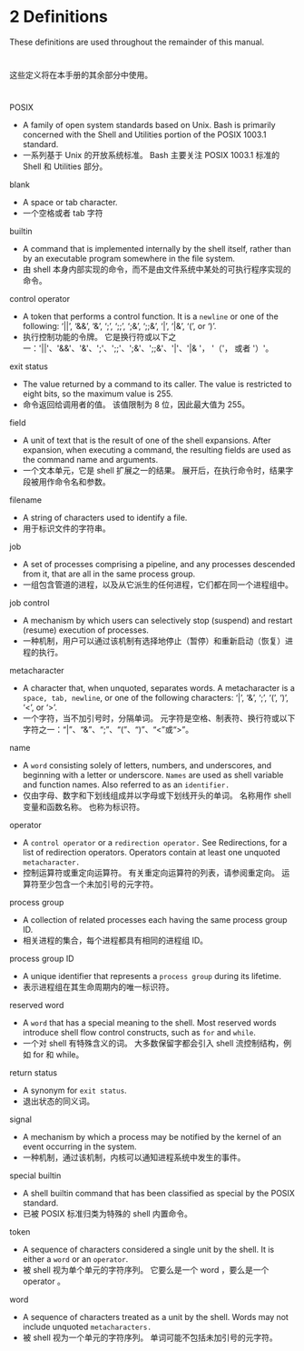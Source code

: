 # 2 Definitions
These definitions are used throughout the remainder of this manual.

#
这些定义将在本手册的其余部分中使用。
#

POSIX
- A family of open system standards based on Unix. Bash is primarily concerned with the Shell and Utilities portion of the POSIX 1003.1 standard.
- 一系列基于 Unix 的开放系统标准。 Bash 主要关注 POSIX 1003.1 标准的 Shell 和 Utilities 部分。

blank
- A space or tab character.
- 一个空格或者 tab 字符

builtin
- A command that is implemented internally by the shell itself, rather than by an executable program somewhere in the file system.
- 由 shell 本身内部实现的命令，而不是由文件系统中某处的可执行程序实现的命令。

control operator
- A token that performs a control function. It is a `newline` or one of the following: ‘||’, ‘&&’, ‘&’, ‘;’, ‘;;’, ‘;&’, ‘;;&’, ‘|’, ‘|&’, ‘(’, or ‘)’.
- 执行控制功能的令牌。 它是换行符或以下之一：'||'、'&&'、'&'、';'、';;'、';&'、';;&'、'|'、'|& '， '（'， 或者 '）'。

exit status
- The value returned by a command to its caller. The value is restricted to eight bits, so the maximum value is 255.
- 命令返回给调用者的值。 该值限制为 8 位，因此最大值为 255。

field
- A unit of text that is the result of one of the shell expansions. After expansion, when executing a command, the resulting fields are used as the command name and arguments.
- 一个文本单元，它是 shell 扩展之一的结果。 展开后，在执行命令时，结果字段被用作命令名和参数。

filename
- A string of characters used to identify a file.
- 用于标识文件的字符串。

job
- A set of processes comprising a pipeline, and any processes descended from it, that are all in the same process group.
- 一组包含管道的进程，以及从它派生的任何进程，它们都在同一个进程组中。

job control
- A mechanism by which users can selectively stop (suspend) and restart (resume) execution of processes.
- 一种机制，用户可以通过该机制有选择地停止（暂停）和重新启动（恢复）进程的执行。

metacharacter
- A character that, when unquoted, separates words. A metacharacter is a `space, tab, newline`, or one of the following characters: ‘|’, ‘&’, ‘;’, ‘(’, ‘)’, ‘<’, or ‘>’.
- 一个字符，当不加引号时，分隔单词。 元字符是空格、制表符、换行符或以下字符之一：“|”、“&”、“;”、“(”、“)”、“<”或“>”。

name
- A `word` consisting solely of letters, numbers, and underscores, and beginning with a letter or underscore. `Names` are used as shell variable and function names. Also referred to as an `identifier.`
- 仅由字母、数字和下划线组成并以字母或下划线开头的单词。 名称用作 shell 变量和函数名称。 也称为标识符。

operator
- A `control operator`  or a `redirection operator.` See Redirections, for a list of redirection operators. Operators contain at least one unquoted `metacharacter.`
- 控制运算符或重定向运算符。 有关重定向运算符的列表，请参阅重定向。 运算符至少包含一个未加引号的元字符。

process group
- A collection of related processes each having the same process group ID.
- 相关进程的集合，每个进程都具有相同的进程组 ID。

process group ID
- A unique identifier that represents a `process group` during its lifetime.
- 表示进程组在其生命周期内的唯一标识符。

reserved word
- A `word` that has a special meaning to the shell. Most reserved words introduce shell flow control constructs, such as `for` and `while`.
- 一个对 shell 有特殊含义的词。 大多数保留字都会引入 shell 流控制结构，例如 for 和 while。

return status
- A synonym for `exit status`.
- 退出状态的同义词。

signal
- A mechanism by which a process may be notified by the kernel of an event occurring in the system.
- 一种机制，通过该机制，内核可以通知进程系统中发生的事件。

special builtin
- A shell builtin command that has been classified as special by the POSIX standard.
- 已被 POSIX 标准归类为特殊的 shell 内置命令。

token
- A sequence of characters considered a single unit by the shell. It is either a `word` or an `operator`.
- 被 shell 视为单个单元的字符序列。 它要么是一个   word ，要么是一个 operator 。

word
- A sequence of characters treated as a unit by the shell. Words may not include unquoted `metacharacters.`
- 被 shell 视为一个单元的字符序列。 单词可能不包括未加引号的元字符。